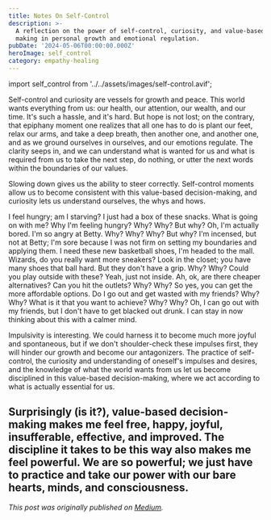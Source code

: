 ```yaml
---
title: Notes On Self-Control
description: >-
  A reflection on the power of self-control, curiosity, and value-based decision
  making in personal growth and emotional regulation.
pubDate: '2024-05-06T00:00:00.000Z'
heroImage: self_control
category: empathy-healing
---
```


import self_control from '../../assets/images/self-control.avif';



Self-control and curiosity are vessels for growth and peace. This world wants everything from us: our health, our attention, our wealth, and our time. It's such a hassle, and it's hard.
But hope is not lost; on the contrary, that epiphany moment one realizes that all one has to do is plant our feet, relax our arms, and take a deep breath, then another one, and another one, and as we ground ourselves in ourselves, and our emotions regulate. The clarity seeps in, and we can understand what is wanted for us and what is required from us to take the next step, do nothing, or utter the next words within the boundaries of our values.

Slowing down gives us the ability to steer correctly. Self-control moments allow us to become consistent with this value-based decision-making, and curiosity lets us understand ourselves, the whys and hows.

I feel hungry; am I starving? I just had a box of these snacks. What is going on with me? Why I'm feeling hungry? Why? Why? But why? Oh, I'm actually bored. I'm so angry at Betty. Why? Why? Why? But why? I'm incensed, but not at Betty; I'm sore because I was not firm on setting my boundaries and applying them. I need these new basketball shoes, I'm headed to the mall. Wizards, do you really want more sneakers? Look in the closet; you have many shoes that ball hard. But they don't have a grip. Why? Why? Could you play outside with these? Yeah, just not inside. Ah, ok, are there cheaper alternatives? Can you hit the outlets? Why? Why? So yes, you can get the more affordable options. Do I go out and get wasted with my friends? Why? Why? What is it that you want to achieve? Why? Why? Oh, I can go out with my friends, but I don't have to get blacked out drunk. I can stay in now thinking about this with a calmer mind.

Impulsivity is interesting. We could harness it to become much more joyful and spontaneous, but if we don't shoulder-check these impulses first, they will hinder our growth and become our antagonizers. The practice of self-control, the curiosity and understanding of oneself's impulses and desires, and the knowledge of what the world wants from us let us become disciplined in this value-based decision-making, where we act according to what is actually essential for us.

Surprisingly (is it?), value-based decision-making makes me feel free, happy, joyful, insufferable, effective, and improved. The discipline it takes to be this way also makes me feel powerful. We are so powerful; we just have to practice and take our power with our bare hearts, minds, and consciousness.
---

_This post was originally published on [Medium](https://medium.com/@wizards777/notes-on-self-control-48f01e1f21ff)._
